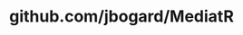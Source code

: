 ---
layout: post
title: github.com/jbogard/MediatR
categories: link
tags: [انگلیسی, برنامه‌نویسی]
---